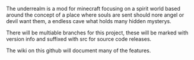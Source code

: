The underrealm is a mod for minecraft focusing on a spirit world based around the concept of a place where souls are 
sent should nore angel or devil want them, a endless cave what holds many hidden mysterys.

There will be multiable branches for this project, these will be marked with version info and suffixed with src 
for source code releases.

The wiki on this github will document many of the features.

